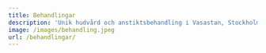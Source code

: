```yaml
---
title: Behandlingar
description: 'Unik hudvård och anstiktsbehandling i Vasastan, Stockholm.'
image: /images/behandling.jpeg
url: /behandlingar/
---
```


